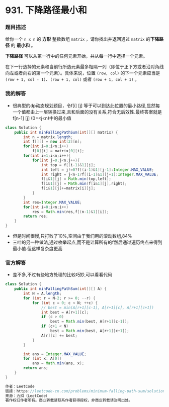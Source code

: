 # 931. 下降路径最小和

### 题目描述

给你一个 `n x n` 的 **方形** 整数数组 `matrix` ，请你找出并返回通过 `matrix` 的**下降路径** 的 **最小和** 。

**下降路径** 可以从第一行中的任何元素开始，并从每一行中选择一个元素。

在下一行选择的元素和当前行所选元素最多相隔一列（即位于正下方或者沿对角线向左或者向右的第一个元素）。具体来说，位置 `(row, col)` 的下一个元素应当是 `(row + 1, col - 1)`、`(row + 1, col)` 或者 `(row + 1, col + 1)` 。

 ### 我的解答

- 很典型的dp动态规划题目，令f[i] [j] 等于可以到达此位置的最小路径,显然每一个值都由上一层转换过来,且和后面的没有关系,符合无后效性.最终答案就是f[n-1] [j] (0=<j<n)中的最小值

```java
class Solution {
    public int minFallingPathSum(int[][] matrix) {
        int n = matrix.length;
        int f[][] = new int[2][n];
        for(int i=0;i<n;i++)
            f[0][i] = matrix[0][i];
        for(int i=1;i<n;i++){
            for(int j=0;j<n;j++){
                int top = f[(i-1)&1][j];
                int left = j!=0?f[(i-1)&1][j-1]:Integer.MAX_VALUE;
                int right = j<n-1?f[(i-1)&1][j+1]:Integer.MAX_VALUE;
                f[i&1][j] = Math.min(top,left);
                f[i&1][j] = Math.min(f[i&1][j],right);
                f[i&1][j]+=matrix[i][j];
            }
        }
        int res=Integer.MAX_VALUE;
        for(int i=0;i<n;i++)
            res = Math.min(res,f[(n-1)&1][i]);
        return res;
    }
}
```

- 但是时间很慢,只打败了10%,空间由于我们用的滚动数组,84%
- 三叶的另一种做法,通过枚举起点,而不是计算所有的f然后通过遍历终点来得到最小值.但这样复杂度更高

### 官方解答

- 差不多,不过有些地方处理的比较巧妙,可以看看代码

```java
class Solution {
    public int minFallingPathSum(int[][] A) {
        int N = A.length;
        for (int r = N-2; r >= 0; --r) {
            for (int c = 0; c < N; ++c) {
                // best = min(A[r+1][c-1], A[r+1][c], A[r+1][c+1])
                int best = A[r+1][c];
                if (c > 0)
                    best = Math.min(best, A[r+1][c-1]);
                if (c+1 < N)
                    best = Math.min(best, A[r+1][c+1]);
                A[r][c] += best;
            }
        }

        int ans = Integer.MAX_VALUE;
        for (int x: A[0])
            ans = Math.min(ans, x);
        return ans;
    }
}

作者：LeetCode
链接：https://leetcode-cn.com/problems/minimum-falling-path-sum/solution/xia-jiang-lu-jing-zui-xiao-he-by-leetcode/
来源：力扣（LeetCode）
著作权归作者所有。商业转载请联系作者获得授权，非商业转载请注明出处。
```

